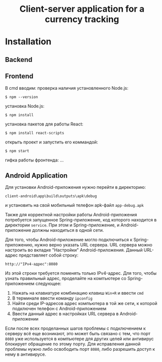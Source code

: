 <h1 align="center">Client-server application for a currency tracking</h1>

# Installation
## Backend
## Frontend
В cmd вводим:
проверка наличия установленного Node.js:
```
$ npm --version
```
установка Node.js:
```cmd
$ npm install
```
установка пакетов для работы React:
```
$ npm install react-scripts
```
открыть проект и запустить его коммандой:
```
$ npm start
```
гифка работы фронтенда:
...

## Android Application
Для установки Android-приложения нужно перейти в директорию:
```
client-android\app\build\outputs\apk\debug
```
и установить на свой мобильный телефон apk-файл ```app-debug.apk```

Также для корректной настройки работы Android-приложения потребуется запущенное Spring-приложение,
код которого находится в директории ```service```. При этом и Spring-приложение, и Android-приложение должны находиться в одной сети.

Для того, чтобы Android-приложение могло подключиться к Spring-приложению, нужно верно указать URL сервера.
URL сервера можно настроить во вкладке "Настройки" Android-приложения.
Данный URL-адрес представляет собой строку:
```
http://"IPv4-адрес":8080
```
Из этой строки требуется поменять только IPv4-адрес.
Для того, чтобы узнать правильный адрес, проделайте на компъютере со Spring-приложением следующее:
1. Нажать на клавиатуре комбинацию клавиш ```Win+R``` и ввести ```cmd```
2. В терминале ввести команду ```ipconfig```
3. Найти среди IP-адресов адрес компъютера в той же сети, к которой подключен телефон с Android-приложением
4. Ввести данный адрес в настройках URL сервера в Android-приложении

Если после всех проделанных шагов проблемы с подключением к серверу всё еще возникают, это может быть связано с тем,
что порт ```8080``` уже используется в компъютере для других целей или антивирус блокирует обращение по этому порту.
Для исправления данной проблемы нужно либо освободить порт ```8080```, либо разрешить доступ к нему в антивирусе.
